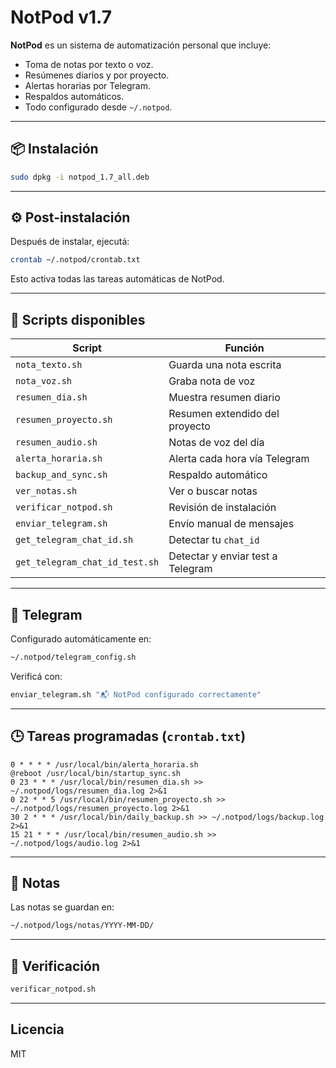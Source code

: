 
# NotPod v1.7

**NotPod** es un sistema de automatización personal que incluye:

- Toma de notas por texto o voz.
- Resúmenes diarios y por proyecto.
- Alertas horarias por Telegram.
- Respaldos automáticos.
- Todo configurado desde `~/.notpod`.

---

## 📦 Instalación

```bash
sudo dpkg -i notpod_1.7_all.deb
```

---

## ⚙️ Post-instalación

Después de instalar, ejecutá:

```bash
crontab ~/.notpod/crontab.txt
```

Esto activa todas las tareas automáticas de NotPod.

---

## 📁 Scripts disponibles

| Script                        | Función                                       |
|-------------------------------|-----------------------------------------------|
| `nota_texto.sh`               | Guarda una nota escrita                       |
| `nota_voz.sh`                 | Graba nota de voz                             |
| `resumen_dia.sh`              | Muestra resumen diario                        |
| `resumen_proyecto.sh`         | Resumen extendido del proyecto                |
| `resumen_audio.sh`            | Notas de voz del día                          |
| `alerta_horaria.sh`           | Alerta cada hora vía Telegram                 |
| `backup_and_sync.sh`          | Respaldo automático                           |
| `ver_notas.sh`                | Ver o buscar notas                            |
| `verificar_notpod.sh`         | Revisión de instalación                       |
| `enviar_telegram.sh`          | Envío manual de mensajes                      |
| `get_telegram_chat_id.sh`     | Detectar tu `chat_id`                         |
| `get_telegram_chat_id_test.sh`| Detectar y enviar test a Telegram             |

---

## 🔔 Telegram

Configurado automáticamente en:
```bash
~/.notpod/telegram_config.sh
```

Verificá con:
```bash
enviar_telegram.sh "📬 NotPod configurado correctamente"
```

---

## 🕒 Tareas programadas (`crontab.txt`)

```cron
0 * * * * /usr/local/bin/alerta_horaria.sh
@reboot /usr/local/bin/startup_sync.sh
0 23 * * * /usr/local/bin/resumen_dia.sh >> ~/.notpod/logs/resumen_dia.log 2>&1
0 22 * * 5 /usr/local/bin/resumen_proyecto.sh >> ~/.notpod/logs/resumen_proyecto.log 2>&1
30 2 * * * /usr/local/bin/daily_backup.sh >> ~/.notpod/logs/backup.log 2>&1
15 21 * * * /usr/local/bin/resumen_audio.sh >> ~/.notpod/logs/audio.log 2>&1
```

---

## 📂 Notas

Las notas se guardan en:
```bash
~/.notpod/logs/notas/YYYY-MM-DD/
```

---

## 🧪 Verificación

```bash
verificar_notpod.sh
```

---

## Licencia

MIT
